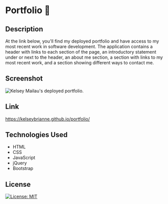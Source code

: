 # Portfolio 🌟

## Description

At the link below, you'll find my deployed portfolio and have access to my most recent work in software development. The application contains a header with links to each section of the page, an introductory statement under or next to the header, an about me section, a section with links to my most recent work, and a section showing different ways to contact me. 

## Screenshot

![Kelsey Mailau's deployed portfolio.](./assets/images/portfolio-screenshot.png)


## Link

https://kelseybrianne.github.io/portfolio/

## Technologies Used

- HTML
- CSS
- JavaScript
- jQuery
- Bootstrap

## License

[![License: MIT](https://img.shields.io/badge/License-MIT-yellow.svg)](https://opensource.org/licenses/MIT)